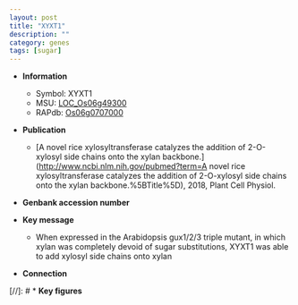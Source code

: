 ```yaml
---
layout: post
title: "XYXT1"
description: ""
category: genes
tags: [sugar]
---
```


* **Information**  
    + Symbol: XYXT1  
    + MSU: [LOC_Os06g49300](http://rice.plantbiology.msu.edu/cgi-bin/ORF_infopage.cgi?orf=LOC_Os06g49300)  
    + RAPdb: [Os06g0707000](http://rapdb.dna.affrc.go.jp/viewer/gbrowse_details/irgsp1?name=Os06g0707000)  

* **Publication**  
    + [A novel rice xylosyltransferase catalyzes the addition of 2-O-xylosyl side chains onto the xylan backbone.](http://www.ncbi.nlm.nih.gov/pubmed?term=A novel rice xylosyltransferase catalyzes the addition of 2-O-xylosyl side chains onto the xylan backbone.%5BTitle%5D), 2018, Plant Cell Physiol.

* **Genbank accession number**  

* **Key message**  
    + When expressed in the Arabidopsis gux1/2/3 triple mutant, in which xylan was completely devoid of sugar substitutions, XYXT1 was able to add xylosyl side chains onto xylan

* **Connection**  

[//]: # * **Key figures**  


